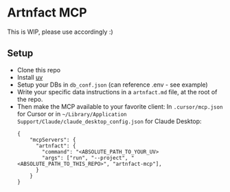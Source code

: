 # Artnfact MCP

This is WIP, please use accordingly :)

## Setup

* Clone this repo
* Install [uv](https://github.com/astral-sh/uv)
* Setup your DBs in `db_conf.json` (can reference .env - see example)
* Write your specific data instructions in a `artnfact.md` file, at the root of the repo.
* Then make the MCP available to your favorite client:
  In `.cursor/mcp.json` for Cursor or in `~/Library/Application Support/Claude/claude_desktop_config.json` for Claude Desktop:
  ```
  {
      "mcpServers": {
        "artnfact": {
          "command": "<ABSOLUTE_PATH_TO_YOUR_UV>
          "args": ["run", "--project", "<ABSOLUTE_PATH_TO_THIS_REPO>", "artnfact-mcp"],
        }
      }
  }
  ```
